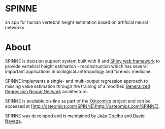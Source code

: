 # SPINNE
an app for human vertebral height estimation based on artificial neural networks

# About
SPINNE is decision support system built with R and [Shiny web framework](https://shiny.rstudio.com/) to provide vertebral
height estimation - reconstruction which has several important applications in biological anthropology and forensic medicine.

SPINNE implements a single- and multi-output regression approach to missing value estimation through the training of a modified
[Generalized Regression Neural Network](https://github.com/dsnavega/grnnet) architecture.

SPINNE is available on-line as part of the [Osteomics](http://osteomics.com/) project and can be accessed at
[http://osteomics.com/SPINNE](http://osteomics.com/SPINNE).

SPINNE was developed and is maintained by [João Coelho](https://scholar.google.pt/citations?user=Yeb6Q3gAAAAJ&hl) and
[David Navega](https://scholar.google.pt/citations?user=a3Is9uQAAAAJ&hl).
